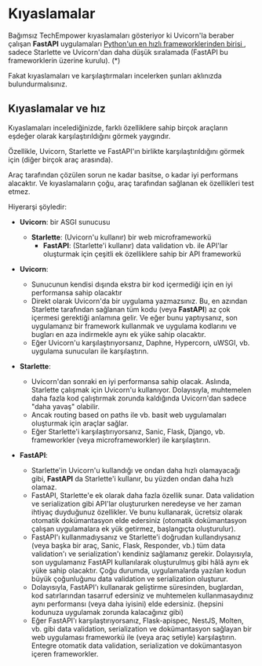 # Kıyaslamalar

Bağımsız TechEmpower kıyaslamaları gösteriyor ki Uvicorn'la beraber çalışan **FastAPI** uygulamaları <a href="https://www.techempower.com/benchmarks/#section=test&runid=7464e520-0dc2-473d-bd34-dbdfd7e85911&hw=ph&test=query&l=zijzen-7" class="external-link" target="_blank">Python'un en hızlı frameworklerinden birisi </a>, sadece Starlette ve Uvicorn'dan daha düşük sıralamada (FastAPI bu frameworklerin üzerine kurulu). (*)

Fakat kıyaslamaları ve karşılaştırmaları incelerken şunları aklınızda bulundurmalısınız.

## Kıyaslamalar ve hız

Kıyaslamaları incelediğinizde, farklı özelliklere sahip birçok araçların eşdeğer olarak karşılaştırıldığını görmek yaygındır.

Özellikle, Uvicorn, Starlette ve FastAPI'ın birlikte karşılaştırıldığını görmek için (diğer birçok araç arasında).

Araç tarafından çözülen sorun ne kadar basitse, o kadar iyi performans alacaktır. Ve kıyaslamaların çoğu, araç tarafından sağlanan ek özellikleri test etmez.

Hiyerarşi şöyledir:

* **Uvicorn**: bir ASGI sunucusu
    * **Starlette**: (Uvicorn'u kullanır) bir web microframeworkü
        * **FastAPI**: (Starlette'i kullanır) data validation vb. ile API'lar oluşturmak için çeşitli ek özelliklere sahip bir API frameworkü

* **Uvicorn**:
    * Sunucunun kendisi dışında ekstra bir kod içermediği için en iyi performansa sahip olacaktır
    * Direkt olarak Uvicorn'da bir uygulama yazmazsınız. Bu, en azından Starlette tarafından sağlanan tüm kodu (veya **FastAPI**) az çok içermesi gerektiği anlamına gelir. Ve eğer bunu yaptıysanız, son uygulamanız bir framework kullanmak ve uygulama kodlarını ve bugları en aza indirmekle aynı ek yüke sahip olacaktır.
    * Eğer Uvicorn'u karşılaştırıyorsanız, Daphne, Hypercorn, uWSGI, vb. uygulama sunucuları ile karşılaştırın.
* **Starlette**:
    * Uvicorn'dan sonraki en iyi performansa sahip olacak. Aslında, Starlette çalışmak için Uvicorn'u kullanıyor. Dolayısıyla, muhtemelen daha fazla kod çalıştırmak zorunda kaldığında Uvicorn'dan sadece "daha yavaş" olabilir.
    * Ancak routing based on paths ile vb. basit web uygulamaları oluşturmak için araçlar sağlar.
    * Eğer Starlette'i karşılaştırıyorsanız, Sanic, Flask, Django, vb. frameworkler (veya microframeworkler) ile karşılaştırın.
* **FastAPI**:
    * Starlette'in Uvicorn'u kullandığı ve ondan daha hızlı olamayacağı gibi, **FastAPI** da Starlette'i kullanır, bu yüzden ondan daha hızlı olamaz.
    * FastAPI, Starlette'e ek olarak daha fazla özellik sunar. Data validation ve serialization gibi API'lar oluştururken neredeyse ve her zaman ihtiyaç duyduğunuz özellikler. Ve bunu kullanarak, ücretsiz olarak otomatik dokümantasyon elde edersiniz (otomatik dokümantasyon çalışan uygulamalara ek yük getirmez, başlangıçta oluşturulur).
    * FastAPI'ı kullanmadıysanız ve Starlette'i doğrudan kullandıysanız (veya başka bir araç, Sanic, Flask, Responder, vb.) tüm data validation'ı ve serialization'ı kendiniz sağlamanız gerekir. Dolayısıyla, son uygulamanız FastAPI kullanılarak oluşturulmuş gibi hâlâ aynı ek yüke sahip olacaktır. Çoğu durumda, uygulamalarda yazılan kodun büyük çoğunluğunu data validation ve serialization oluşturur.
    * Dolayısıyla, FastAPI'ı kullanarak geliştirme süresinden, buglardan, kod satırlarından tasarruf edersiniz ve muhtemelen kullanmasaydınız aynı performansı (veya daha iyisini) elde edersiniz. (hepsini kodunuza uygulamak zorunda kalacağınız gibi)
    * Eğer FastAPI'ı karşılaştırıyorsanız, Flask-apispec, NestJS, Molten, vb. gibi data validation, serialization ve dokümantasyon sağlayan bir web uygulaması frameworkü ile (veya araç setiyle) karşılaştırın. Entegre otomatik data validation, serialization ve dokümantasyon içeren frameworkler.
